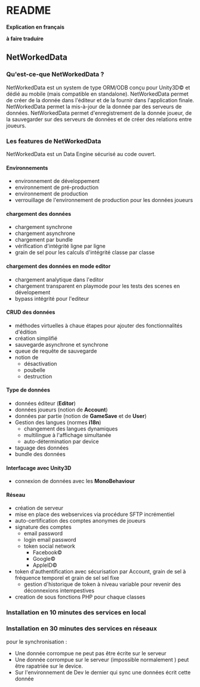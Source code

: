 # README

**Explication en français**

**à faire traduire**

## NetWorkedData

### Qu'est-ce-que NetWorkedData ?

NetWorkedData est un system de type ORM/ODB conçu pour Unity3D© et dédié au mobile \(mais compatible en standalone\). NetWorkedData permet de créer de la donnée dans l'éditeur et de la fournir dans l'application finale. NetWorkedData permet la mis-à-jour de la donnée par des serveurs de données. NetWorkedData permet d'enregistrement de la donnée joueur, de la sauvegarder sur des serveurs de données et de créer des relations entre joueurs.

### Les features de NetWorkedData

NetWorkedData est un Data Engine sécurisé au code ouvert.

#### Environnements

* environnement de développement
* environnement de pré-production
* environnement de production
* verrouillage de l'environnement de production pour les données joueurs

#### chargement des données

* chargement synchrone
* chargement asynchrone
* chargement par bundle
* vérification d'intégrité ligne par ligne
* grain de sel pour les calculs d'intégrité classe par classe

#### chargement des données en mode editor

* chargement analytique dans l'editor
* chargement transparent en playmode pour les tests des scenes en dévelopement 
* bypass intégrité pour l'editeur

#### CRUD des données

* méthodes virtuelles à chaue étapes pour ajouter des fonctionnalités d'édition
* création simplifié
* sauvegarde asynchrone et synchrone
* queue de requête de sauvegarde
* notion de 
  * désactivation
  * poubelle 
  * destruction

#### Type de données

* données éditeur \(**Editor**\)
* données joueurs \(notion de **Account**\)
* données par partie \(notion de **GameSave** et de **User**\)
* Gestion des langues \(normes **i18n**\)
  * changement des langues dynamiques
  * multilingue à l'affichage simultanée
  * auto-détermination par device
* taguage des données
* bundle des données

#### Interfacage avec Unity3D

* connexion de données avec les **MonoBehaviour**

#### Réseau

* création de serveur 
* mise en place des webservices via procédure SFTP incrémentiel
* auto-certification des comptes anonymes de joueurs
* signature des comptes 
  * email password
  * login email password
  * token social network
    * Facebook©
    * Google©
    * AppleID©
* token d'authentification avec sécurisation par Account, grain de sel à fréquence temporel et grain de sel sel fixe
  * gestion d'historique de token à niveau variable pour revenir des déconnexions intempestives
* creation de sous fonctions PHP pour chaque classes

### Installation en 10 minutes des services en local

### Installation en 30 minutes des services en réseaux

pour le synchronisation :

* Une donnée corrompue ne peut pas être écrite sur le serveur
* Une donnée corrompue sur le serveur \(impossible normalement \) peut être rapatriée sur le device.
* Sur l'environnement de Dev le dernier qui sync une données écrit cette donnée

